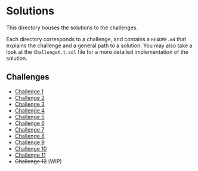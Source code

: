 # Solutions

This directory houses the solutions to the challenges.

Each directory corresponds to a challenge, and contains a `README.md` that explains the challenge and a general path to a solution. You may also take a look at the `ChallengeX.t.sol` file for a more detailed implementation of the solution.

## Challenges

- [Challenge 1](./challenge1)
- [Challenge 2](./challenge2)
- [Challenge 3](./challenge3)
- [Challenge 4](./challenge4)
- [Challenge 5](./challenge5)
- [Challenge 6](./challenge6)
- [Challenge 7](./challenge7)
- [Challenge 8](./challenge8)
- [Challenge 9](./challenge9)
- [Challenge 10](./challenge10)
- [Challenge 11](./challenge11)
- ~~Challenge 12~~ (WIP)
